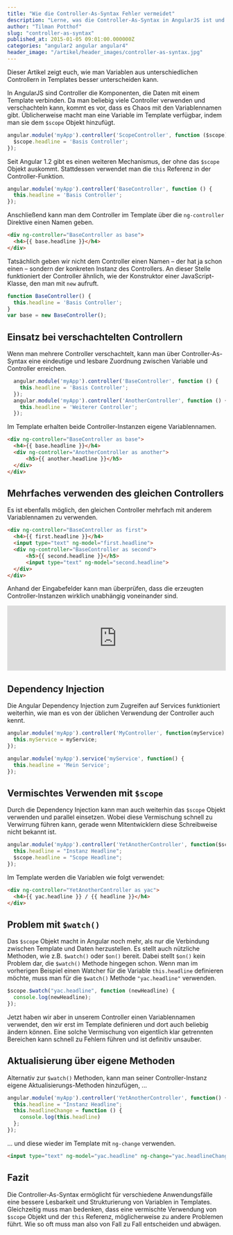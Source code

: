 ```yaml
---
title: "Wie die Controller-As-Syntax Fehler vermeidet"
description: "Lerne, was die Controller-As-Syntax in AngularJS ist und wie du damit Fehler vermeidest. Mehr im Artikel!"
author: "Tilman Potthof"
slug: "controller-as-syntax"
published_at: 2015-01-05 09:01:00.000000Z
categories: "angular2 angular angular4"
header_image: "/artikel/header_images/controller-as-syntax.jpg"
---
```


Dieser Artikel zeigt euch, wie man Variablen aus unterschiedlichen Controllern in Templates besser unterscheiden kann.

In AngularJS sind Controller die Komponenten, die Daten mit einem Template verbinden.
Da man beliebig viele Controller verwenden und verschachteln kann, kommt es vor, dass es Chaos mit den Variablennamen gibt.
Üblicherweise macht man eine Variable im Template verfügbar, indem man sie dem `$scope` Objekt hinzufügt.

```javascript
angular.module('myApp').controller('ScopeController', function ($scope) {
  $scope.headline = 'Basis Controller';
});
```

Seit Angular 1.2 gibt es einen weiteren Mechanismus, der ohne das `$scope` Objekt auskommt.
Stattdessen verwendet man die `this` Referenz in der Controller-Funktion.

```javascript
angular.module('myApp').controller('BaseController', function () {
  this.headline = 'Basis Controller';
});
```
Anschließend kann man dem Controller im Template über die `ng-controller` Direktive einen Namen geben.

```html
<div ng-controller="BaseController as base">
  <h4>{{ base.headline }}</h4>
</div>
```

Tatsächlich geben wir nicht dem Controller einen Namen – der hat ja schon einen – sondern der konkreten Instanz des Controllers.
An dieser Stelle funktioniert der Controller ähnlich, wie der Konstruktor einer JavaScript-Klasse, den man mit `new` aufruft.

```javascript
function BaseController() {
  this.headline = 'Basis Controller';
}
var base = new BaseController();
```

## Einsatz bei verschachtelten Controllern

Wenn man mehrere Controller verschachtelt, kann man über Controller-As-Syntax eine eindeutige und lesbare Zuordnung zwischen Variable und Controller erreichen.

```javascript
  angular.module('myApp').controller('BaseController', function () {
    this.headline = 'Basis Controller';
  });
  angular.module('myApp').controller('AnotherController', function () {
    this.headline = 'Weiterer Controller';
  });
```

Im Template erhalten beide Controller-Instanzen eigene Variablennamen.

```html
<div ng-controller="BaseController as base">
  <h4>{{ base.headline }}</h4>
  <div ng-controller="AnotherController as another">
      <h5>{{ another.headline }}</h5>
  </div>
</div>
```

## Mehrfaches verwenden des gleichen Controllers

Es ist ebenfalls möglich, den gleichen Controller mehrfach mit anderem Variablennamen zu verwenden.

```html
<div ng-controller="BaseController as first">
  <h4>{{ first.headline }}</h4>
  <input type="text" ng-model="first.headline">
  <div ng-controller="BaseController as second">
      <h5>{{ second.headline }}</h5>
      <input type="text" ng-model="second.headline">
  </div>
</div>
```

Anhand der Eingabefelder kann man überprüfen, dass die erzeugten Controller-Instanzen wirklich unabhängig voneinander sind.

<iframe src="https://angularjs-de.github.io/plunker-mirror-angularjs.de/embed.plnkr.co/Sh6BGgpxygAbys97aNMa/preview.html" style="width:100%;height:150px;border:0"></iframe>


## Dependency Injection

Die Angular Dependency Injection zum Zugreifen auf Services funktioniert weiterhin, wie man es von der üblichen Verwendung der Controller auch kennt.

```javascript
angular.module('myApp').controller('MyController', function(myService) {
  this.myService = myService;
});

angular.module('myApp').service('myService', function() {
  this.headline = 'Mein Service';
});
```

## Vermischtes Verwenden mit `$scope`

Durch die Dependency Injection kann man auch weiterhin das `$scope` Objekt verwenden und parallel einsetzen.
Wobei diese Vermischung schnell zu Verwirrung führen kann, gerade wenn Mitentwicklern diese Schreibweise nicht bekannt ist.

```javascript
angular.module('myApp').controller('YetAnotherController', function($scope) {
  this.headline = "Instanz Headline";
  $scope.headline = "Scope Headline";
});
```

Im Template werden die Variablen wie folgt verwendet:

```html
<div ng-controller="YetAnotherController as yac">
  <h4>{{ yac.headline }} / {{ headline }}</h4>
</div>
```


## Problem mit `$watch()`

Das `$scope` Objekt macht in Angular noch mehr, als nur die Verbindung zwischen Template und Daten herzustellen.
Es stellt auch nützliche Methoden, wie z.B. `$watch()` oder `$on()` bereit.
Dabei stellt `$on()` kein Problem dar, die `$watch()` Methode hingegen schon.
Wenn man im vorherigen Beispiel einen Watcher für die Variable `this.headline` definieren möchte, muss man für die `$watch()` Methode `"yac.headline"` verwenden.

```javascript
$scope.$watch("yac.headline", function (newHeadline) {
  console.log(newHeadline);
});
```

Jetzt haben wir aber in unserem Controller einen Variablennamen verwendet, den wir erst im Template definieren und dort auch beliebig ändern können.
Eine solche Vermischung von eigentlich klar getrennten Bereichen kann schnell zu Fehlern führen und ist definitiv unsauber.

## Aktualisierung über eigene Methoden

Alternativ zur `$watch()` Methoden, kann man seiner Controller-Instanz eigene Aktualisierungs-Methoden hinzufügen, ...

```javascript
angular.module('myApp').controller('YetAnotherController', function() {
  this.headline = "Instanz Headline";
  this.headlineChange = function () {
    console.log(this.headline)
  };
});
```

... und diese wieder im Template mit `ng-change` verwenden.

```html
<input type="text" ng-model="yac.headline" ng-change="yac.headlineChange()"/>
```

## Fazit

Die Controller-As-Syntax ermöglicht für verschiedene Anwendungsfälle eine bessere Lesbarkeit und Strukturierung von Variablen in Templates.
Gleichzeitig muss man bedenken, dass eine vermischte Verwendung von `$scope` Objekt und der `this` Referenz, möglicherweise zu andere Problemen führt.
Wie so oft muss man also von Fall zu Fall entscheiden und abwägen.
